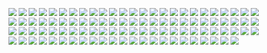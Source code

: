 
![](../../../0x/2386562561e7d05ae0865d1d5ecf7c13)
![](../../../0x/2804897980f0b182715c667ab07baa83)
![](../../../0x/4829521706fc20a11afc76d30cd2e4c9)
![](../../../0x/5219977616b322ab87af61904b0eed49)
![](../../../0x/172867467711e696087bbe3933aac732)
![](../../../0x/6004688664985f779463331b948061bb)
![](../../../0x/a1b73716a9061284e55151aa210b3d87)
![](../../../0x/a2cc813f831496b92fe246c509fd5def)
![](../../../0x/a7b598586156a55e7f085b1b4da0e94b)
![](../../../0x/a20b6dd9bac275422db877cba7ddf216)
![](../../../0x/a60e94b05ba074db75ac6ad9658ae011)
![](../../../0x/a0067a3efca43065916301c31c5f3711)
![](../../../0x/a69bf569e8fa0281b05541b770e39c60)
![](../../../0x/a396cdd1226baaf189dea9423902825a)
![](../../../0x/a475d4163d681efd92ee9acc39182643)
![](../../../0x/a477b3bd4b38e0baba15d69b8f461025)
![](../../../0x/aa97c8a6ad4054eea12da09af047b806)
![](../../../0x/aa266ff9d05b52751f839dd265557dc0)
![](../../../0x/aacf14448f60743ac034d1e34985cd8e)
![](../../../0x/ac20077d57e6d9db9910ef3eb8a65cde)
![](../../../0x/acb79a2b522300bb6b959157321d7261)
![](../../../0x/ae5e31d54c7d922aa5385c8b6698f13e)
![](../../../0x/af60d8894a4ada8b17c476ec6d3979f4)
![](../../../0x/b1b8db27ba5faba0c0a12671087a5d87)
![](../../../0x/b2becf3cb03b0195e0eef9e6170166c0)
![](../../../0x/b3d21188e8250ce5270ef48cc7bf0afe)
![](../../../0x/b4c6ab1a26eed228434148d9f4d50d9b)
![](../../../0x/b6e55b2c747f94d298824ade7792721a)
![](../../../0x/b7cc01c0b5e78ba22ff5f3acfd9ba41d)
![](../../../0x/b8c8658c96ab11b82634e67120466bdb)
![](../../../0x/b356ab75e9f54c73d4a7ce51a275e54d)
![](../../../0x/b629c5ce782a87bc8308344b75f2d1ff)
![](../../../0x/b747c5c7ce5e38116c54cc918436d0be)
![](../../../0x/b2717a2f99a119d28d45b00530320040)
![](../../../0x/b8441faab94acafd70057c18cc7d9f0b)
![](../../../0x/b9377c0d19889d9b6401e9fe59cd24ea)
![](../../../0x/baaf867eb5a6949f59159fec829a1021)
![](../../../0x/bf6c4a23689d2e48b87ab957c20d3043)
![](../../../0x/bf15626355c3b0c2645568beeb593315)
![](../../../0x/bfce699d0aed702d338436a9943d23a0)
![](../../../0x/c4bf76a34a6d32d96dff5f5c6039786e)
![](../../../0x/c7b34a6971a84680dbc10c9e07e8e93a)
![](../../../0x/c9ae9abeefe1769f69b906d426c214e5)
![](../../../0x/c77407a5b65284fae5dbcf14ef4eac1a)
![](../../../0x/cb0af61658c4af70f954ec0affa6f070)
![](../../../0x/cb001b7a67d1b3f96e004389dd42d116)
![](../../../0x/cbde7352014b39e88adfea7780de14c2)
![](../../../0x/cdbcc89cecbaf9d93a746f28a3e911db)
![](../../../0x/cdf44a77d40e5ed6fd2e988e24b22c4c)
![](../../../0x/ceedf5ef1ecff0cb4f2b15fe11e486a6)
![](../../../0x/cfab7ebd4ad216973368a8ef9ea23b51)
![](../../../0x/d1ee935b0d7ae808b08469499f8781db)
![](../../../0x/d2aefab8a9b84765e7543d227c0c7a1a)
![](../../../0x/d38bfca771675b81d379d7685e1a11c0)
![](../../../0x/d49bad4a90d70318cff1a252d6c79674)
![](../../../0x/d60c49db6f5fca2c754b445678ea21bd)
![](../../../0x/d91c908b8a7eeff6cb4f9fde9e41f760)
![](../../../0x/d103ac37555fe60443e4838dba301c36)
![](../../../0x/d198a6eb2554a5adba826c5893a6cec6)
![](../../../0x/d323d5952af08f18e80037b473c96742)
![](../../../0x/d373de06f58a0131df980315410078ba)
![](../../../0x/d8703f21a18d2588822c1e0ea527c8d5)
![](../../../0x/d196792a86b7125055bc0fb35a349334)
![](../../../0x/d349083bf1dc6f28ccbf72839a217f1c)
![](../../../0x/da91db3a3d29733157027456f7ca2905)
![](../../../0x/dbf5538cdb8533d89fee1f7332bf515a)
![](../../../0x/dd4a63dbf8c2adc007ee26ad172e21e9)
![](../../../0x/dd3937c5fbe20ae96ba415178b9f3b16)
![](../../../0x/dffe3b23bcfbcbebd4ea31d403dba036)
![](../../../0x/e2a8e6e213193114fb1ff22b36b77ebb)
![](../../../0x/e2a470b026d6a37e9f35de6d29d4bff6)
![](../../../0x/e52b02970b825171f8a3626205c8b5bb)
![](../../../0x/e62cbc4a248fb2267649904d2a3b5ee5)
![](../../../0x/e086f4a1d8defdc8ea663a2fea7f50d5)
![](../../../0x/e8350b6f0dec0d0304c81adb4fdc44d5)
![](../../../0x/e25437f7350b3eaa5783573e8369fd9d)
![](../../../0x/e048750c1f6552b2b9e0433e53ee3275)
![](../../../0x/e8362818f62451cc2cc9a7cb93ed2e04)
![](../../../0x/e26660086bc52f3cd71ae17c52d16b78)
![](../../../0x/e35907087cd582104699054eea09a5e9)
![](../../../0x/ea46f65e618e21fb14f2d7574861d379)
![](../../../0x/ea97ee4fe3bedf7875db9041cf4f6fdf)
![](../../../0x/ea450c04dbd18d7a1a343f6bfc442cc1)
![](../../../0x/ed7013f03d0f6a11da165233d5a267aa)
![](../../../0x/ed55548be5e8d1c9b55dd251208b1b0f)
![](../../../0x/edd3b2de7939939b583d863a67034969)
![](../../../0x/f02ccbd88990dd6c26bd1439fc4b8af8)
![](../../../0x/f5cb233e5f8290cc456f1f5c423c8411)
![](../../../0x/f68dd292370dcf60fe7daca9e4d6a1ff)
![](../../../0x/f876b6559a66d4e1fa03aab413d32bd2)
![](../../../0x/f2842a2fe92035882eba391cc867a9f1)
![](../../../0x/f4989b6e8c64857bfe2a13d3e48d073e)
![](../../../0x/f31597606ea6c0d2d8c6f14235f1e347)
![](../../../0x/fb4af9eee0a417d1cb4457bf13a9e73f)
![](../../../0x/fb73283457f101ffa9c5e1a14480bddb)
![](../../../0x/fd0f35926cdb06fd693df0898b4f3c95)
![](../../../0x/fe957bdb2d0056715802c4662785d392)
![](../../../0x/feaca80a9dab4b749f346d8e039ef74f)

